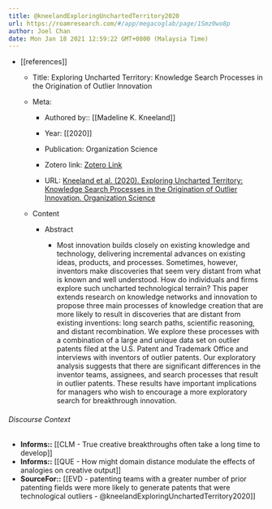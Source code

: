 ```yaml
---
title: @kneelandExploringUnchartedTerritory2020
url: https://roamresearch.com/#/app/megacoglab/page/1Smz0wo8p
author: Joel Chan
date: Mon Jan 18 2021 12:59:22 GMT+0800 (Malaysia Time)
---
```


- [[references]]

    - Title: Exploring Uncharted Territory: Knowledge Search Processes in the Origination of Outlier Innovation

    - Meta:

        - Authored by:: [[Madeline K. Kneeland]]

        - Year: [[2020]]

        - Publication: Organization Science

        - Zotero link: [Zotero Link](zotero://select/items/7_MNVILLEZ)

        - URL: [Kneeland et al. (2020). Exploring Uncharted Territory: Knowledge Search Processes in the Origination of Outlier Innovation. Organization Science](https://pubsonline.informs.org/doi/full/10.1287/orsc.2019.1328)

    - Content

        - Abstract

            - Most innovation builds closely on existing knowledge and technology, delivering incremental advances on existing ideas, products, and processes. Sometimes, however, inventors make discoveries that seem very distant from what is known and well understood. How do individuals and firms explore such uncharted technological terrain? This paper extends research on knowledge networks and innovation to propose three main processes of knowledge creation that are more likely to result in discoveries that are distant from existing inventions: long search paths, scientific reasoning, and distant recombination. We explore these processes with a combination of a large and unique data set on outlier patents filed at the U.S. Patent and Trademark Office and interviews with inventors of outlier patents. Our exploratory analysis suggests that there are significant differences in the inventor teams, assignees, and search processes that result in outlier patents. These results have important implications for managers who wish to encourage a more exploratory search for breakthrough innovation.

###### Discourse Context

- **Informs::** [[CLM - True creative breakthroughs often take a long time to develop]]
- **Informs::** [[QUE - How might domain distance modulate the effects of analogies on creative output]]
- **SourceFor::** [[EVD - patenting teams with a greater number of prior patenting fields were more likely to generate patents that were technological outliers - @kneelandExploringUnchartedTerritory2020]]
